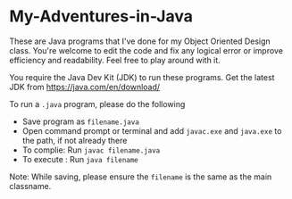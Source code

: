 # My-Adventures-in-Java
These are Java programs that I've done for my Object Oriented Design class. You're welcome to edit the code and fix any logical error or improve efficiency and readability. Feel free to play around with it.

You require the Java Dev Kit (JDK) to run these programs. Get the latest JDK from https://java.com/en/download/

To run a `.java` program, please do the following
 - Save program as `filename.java`
 - Open command prompt or terminal and add `javac.exe` and `java.exe` to the path, if not already there
 -  To complie: Run `javac filename.java`
 - To execute : Run `java filename`
 
 Note: While saving, please ensure the `filename` is the same as the main classname.

